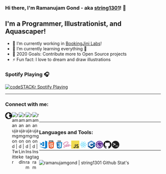 ### Hi there, I'm Ramanujam Gond - aka [string1301][website]! 👋

## I'm a Programmer, Illustrationist, and Aquascaper!

- 🔭 I’m currently working in [BookingJini Labs][companyWebsite]!
- 🌱 I’m currently learning everything 🤣
- 🥅 2020 Goals: Contribute more to Open Source projects
- ⚡ Fun fact: I love to dream and draw illustrations

### Spotify Playing 🎧
[<img src="https://now-playing-codestackr.vercel.app/api/spotify-playing" alt="codeSTACKr Spotify Playing" width="350" />](https://open.spotify.com/user/swyqyimdc12jajde4vpwd2x1b)

---

### Connect with me:

[<img align="left" alt="ramanujamgond | string1301" width="22px" src="https://raw.githubusercontent.com/iconic/open-iconic/master/svg/globe.svg" />][website]
[<img align="left" alt="ramanujamgond | Twitter" width="22px" src="https://cdn.jsdelivr.net/npm/simple-icons@v3/icons/twitter.svg" />][twitter]
[<img align="left" alt="ramanujamgond | LinkedIn" width="22px" src="https://cdn.jsdelivr.net/npm/simple-icons@v3/icons/linkedin.svg" />][linkedin]
[<img align="left" alt="ramanujamgond | Instagram" width="22px" src="https://cdn.jsdelivr.net/npm/simple-icons@v3/icons/instagram.svg" />][instagram]
[<img align="left" alt="ramanujamgond | Instagram" width="22px" src="https://cdn.jsdelivr.net/npm/simple-icons@3.5.0/icons/facebook.svg" />][facebook]<br />

---

### Languages and Tools:

<img align="left" alt="Visual Studio Code" width="26px" src="https://raw.githubusercontent.com/github/explore/80688e429a7d4ef2fca1e82350fe8e3517d3494d/topics/visual-studio-code/visual-studio-code.png" />
<img align="left" alt="HTML5" width="26px" src="https://raw.githubusercontent.com/github/explore/80688e429a7d4ef2fca1e82350fe8e3517d3494d/topics/html/html.png" />
<img align="left" alt="CSS3" width="26px" src="https://raw.githubusercontent.com/github/explore/80688e429a7d4ef2fca1e82350fe8e3517d3494d/topics/css/css.png" />
<img align="left" alt="Sass" width="26px" src="https://raw.githubusercontent.com/github/explore/80688e429a7d4ef2fca1e82350fe8e3517d3494d/topics/sass/sass.png" />
<img align="left" alt="JavaScript" width="26px" src="https://raw.githubusercontent.com/github/explore/80688e429a7d4ef2fca1e82350fe8e3517d3494d/topics/javascript/javascript.png" />
<img align="left" alt="React" width="26px" src="https://raw.githubusercontent.com/github/explore/80688e429a7d4ef2fca1e82350fe8e3517d3494d/topics/react/react.png" />
<img align="left" alt="C++" width="26px" src="https://raw.githubusercontent.com/github/explore/80688e429a7d4ef2fca1e82350fe8e3517d3494d/topics/cpp/cpp.png" />
<img align="left" alt="Gatsby" width="26px" src="https://raw.githubusercontent.com/github/explore/e94815998e4e0713912fed477a1f346ec04c3da2/topics/gatsby/gatsby.png" />
<img align="left" alt="GitHub" width="26px" src="https://raw.githubusercontent.com/github/explore/78df643247d429f6cc873026c0622819ad797942/topics/github/github.png" />
<img align="left" alt="Terminal" width="26px" src="https://raw.githubusercontent.com/github/explore/80688e429a7d4ef2fca1e82350fe8e3517d3494d/topics/terminal/terminal.png" />
<br />

---
<br />
<img align="left" alt="ramanujamgond | string1301 Github Stat's" src="https://github-readme-stats.ramanujamgond.vercel.app/api?username=ramanujamgond&show_icons=true&theme=radical" />


[website]: https://github.com/ramanujamgond
[companyWebsite]: http://business.bookingjini.com/
[twitter]: https://twitter.com/vsvinit0
[instagram]: https://www.instagram.com/string_1301/
[linkedin]: https://www.linkedin.com/in/ramanujamgond/
[facebook]: https://www.facebook.com/vsvinit0/
